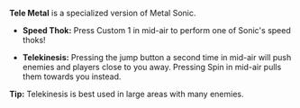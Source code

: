 **Tele Metal** is a specialized version of Metal Sonic.

- **Speed Thok:**
Press Custom 1 in mid-air to perform one of Sonic's speed thoks!

- **Telekinesis:**
Pressing the jump button a second time in mid-air will push enemies and players close to you away.
Pressing Spin in mid-air pulls them towards you instead.

**Tip:** Telekinesis is best used in large areas with many enemies.

